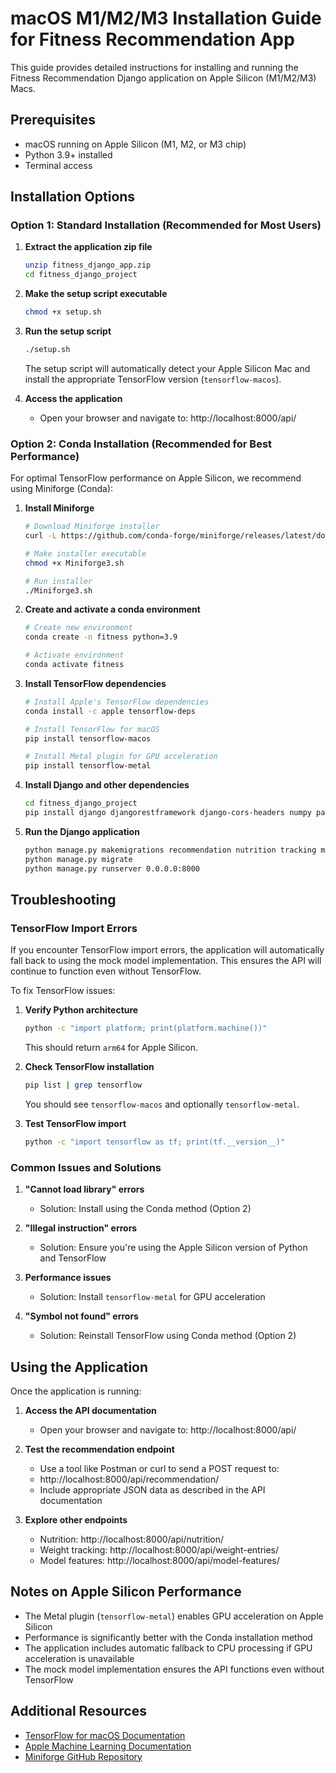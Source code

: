 # macOS M1/M2/M3 Installation Guide for Fitness Recommendation App

This guide provides detailed instructions for installing and running the Fitness Recommendation Django application on Apple Silicon (M1/M2/M3) Macs.

## Prerequisites

- macOS running on Apple Silicon (M1, M2, or M3 chip)
- Python 3.9+ installed
- Terminal access

## Installation Options

### Option 1: Standard Installation (Recommended for Most Users)

1. **Extract the application zip file**
   ```bash
   unzip fitness_django_app.zip
   cd fitness_django_project
   ```

2. **Make the setup script executable**
   ```bash
   chmod +x setup.sh
   ```

3. **Run the setup script**
   ```bash
   ./setup.sh
   ```

   The setup script will automatically detect your Apple Silicon Mac and install the appropriate TensorFlow version (`tensorflow-macos`).

4. **Access the application**
   - Open your browser and navigate to: http://localhost:8000/api/

### Option 2: Conda Installation (Recommended for Best Performance)

For optimal TensorFlow performance on Apple Silicon, we recommend using Miniforge (Conda):

1. **Install Miniforge**
   ```bash
   # Download Miniforge installer
   curl -L https://github.com/conda-forge/miniforge/releases/latest/download/Miniforge3-MacOSX-arm64.sh -o Miniforge3.sh
   
   # Make installer executable
   chmod +x Miniforge3.sh
   
   # Run installer
   ./Miniforge3.sh
   ```

2. **Create and activate a conda environment**
   ```bash
   # Create new environment
   conda create -n fitness python=3.9
   
   # Activate environment
   conda activate fitness
   ```

3. **Install TensorFlow dependencies**
   ```bash
   # Install Apple's TensorFlow dependencies
   conda install -c apple tensorflow-deps
   
   # Install TensorFlow for macOS
   pip install tensorflow-macos
   
   # Install Metal plugin for GPU acceleration
   pip install tensorflow-metal
   ```

4. **Install Django and other dependencies**
   ```bash
   cd fitness_django_project
   pip install django djangorestframework django-cors-headers numpy pandas scikit-learn
   ```

5. **Run the Django application**
   ```bash
   python manage.py makemigrations recommendation nutrition tracking modelinfo
   python manage.py migrate
   python manage.py runserver 0.0.0.0:8000
   ```

## Troubleshooting

### TensorFlow Import Errors

If you encounter TensorFlow import errors, the application will automatically fall back to using the mock model implementation. This ensures the API will continue to function even without TensorFlow.

To fix TensorFlow issues:

1. **Verify Python architecture**
   ```bash
   python -c "import platform; print(platform.machine())"
   ```
   This should return `arm64` for Apple Silicon.

2. **Check TensorFlow installation**
   ```bash
   pip list | grep tensorflow
   ```
   You should see `tensorflow-macos` and optionally `tensorflow-metal`.

3. **Test TensorFlow import**
   ```bash
   python -c "import tensorflow as tf; print(tf.__version__)"
   ```

### Common Issues and Solutions

1. **"Cannot load library" errors**
   - Solution: Install using the Conda method (Option 2)

2. **"Illegal instruction" errors**
   - Solution: Ensure you're using the Apple Silicon version of Python and TensorFlow

3. **Performance issues**
   - Solution: Install `tensorflow-metal` for GPU acceleration

4. **"Symbol not found" errors**
   - Solution: Reinstall TensorFlow using Conda method (Option 2)

## Using the Application

Once the application is running:

1. **Access the API documentation**
   - Open your browser and navigate to: http://localhost:8000/api/

2. **Test the recommendation endpoint**
   - Use a tool like Postman or curl to send a POST request to:
   - http://localhost:8000/api/recommendation/
   - Include appropriate JSON data as described in the API documentation

3. **Explore other endpoints**
   - Nutrition: http://localhost:8000/api/nutrition/
   - Weight tracking: http://localhost:8000/api/weight-entries/
   - Model features: http://localhost:8000/api/model-features/

## Notes on Apple Silicon Performance

- The Metal plugin (`tensorflow-metal`) enables GPU acceleration on Apple Silicon
- Performance is significantly better with the Conda installation method
- The application includes automatic fallback to CPU processing if GPU acceleration is unavailable
- The mock model implementation ensures the API functions even without TensorFlow

## Additional Resources

- [TensorFlow for macOS Documentation](https://developer.apple.com/metal/tensorflow-plugin/)
- [Apple Machine Learning Documentation](https://developer.apple.com/machine-learning/)
- [Miniforge GitHub Repository](https://github.com/conda-forge/miniforge)
